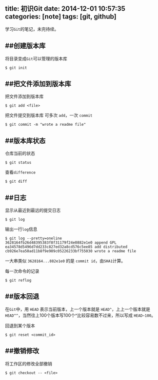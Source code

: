 title: 初识Git
date: 2014-12-01 10:57:35
categories: [note]
tags: [git, github]
---
学习`Git`的笔记，未完待续。

##创建版本库
---

将目录变成`Git`可以管理的版本库

```
$ git init
```

##把文件添加到版本库
---
把文件添加到版本库

```
$ git add <file>
```

把文件提交到版本库
可多次 `add`，一次 `commit`

```
$ git commit -m "wrote a readme file"
```

##版本库状态
---
仓库当前的状态

```
$ git status
```

查看`difference`

```
$ git diff
```

<!--more-->


##日志
---
显示从最近到最远的提交日志

```
$ git log
```

输出一行`log`信息

```
$ git log --pretty=oneline
3628164fb26d48395383f8f31179f24e0882e1e0 append GPL
ea34578d5496d7dd233c827ed32a8cd576c5ee85 add distributed
cb926e7ea50ad11b8f9e909c05226233bf755030 wrote a readme file
```

一大串类似 `3628164...882e1e0` 的是 `commit id`，由`SHA1`计算。

每一次命令的记录

```
$ git reflog
```

##版本回退
---
在`Git`中，用 `HEAD` 表示当前版本，上一个版本就是 `HEAD^`，上上一个版本就是 `HEAD^^`，当然往上100个版本写100个^比较容易数不过来，所以写成 `HEAD~100`。

回退到某个版本

```
$ git reset <commit_id>
```

##撤销修改
---
将工作区的修改全部撤销

```
$ git checkout -- <file>
```
